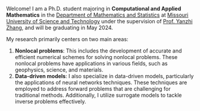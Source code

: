 Welcome! I am a Ph.D. student majoring in **Computational and Applied Mathematics** in the [Department of Mathematics and Statistics](https://math.mst.edu/) at [Missouri University of Science and Technology](https://www.mst.edu/) under the supervision of [Prof. Yanzhi Zhang](https://web.mst.edu/~zhangyanz/), and will be graduating in May 2024.



My research primarily centers on two main areas:

1. **Nonlocal problems**: This includes the development of accurate and efficient numerical schemes for solving nonlocal problems. These nonlocal problems have applications in various fields, such as geophysics, science, and materials.
2. **Data-driven models**: I also specialize in data-driven models, particularly the applications of neural networks techniques. These techniques are employed to address forward problems that are challenging for traditional methods. Additionally, I utilize surrogate models to tackle inverse problems effectively.
